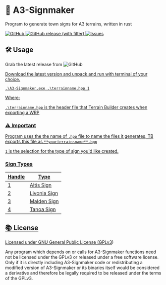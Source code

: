 # 🚧 A3-Signmaker
Program to generate town signs for A3 terrains, written in rust

<p align="left">
  <a href="https://www.gnu.org/licenses/gpl-3.0.en.html#license-text">
    <img alt="GitHub" src="https://img.shields.io/github/license/TheCodeNugget/A3-Signmaker?style=for-the-badge&logo=gitbook&logoColor=D9E0EE&labelColor=302D41&color=f38ba8">
  <a href="https://github.com/TheCodeNugget/Signmaker/releases/latest">
	  <img alt="GitHub release (with filter)" src="https://img.shields.io/github/v/release/TheCodeNugget/A3-Signmaker?style=for-the-badge&logo=github&color=F2CDCD&logoColor=D9E0EE&labelColor=302D41">
  <a href="https://github.com/TheCodeNugget/A3-Signmaker/issues">
	  <img alt="Issues" src="https://img.shields.io/github/issues/TheCodeNugget/A3-Signmaker?style=for-the-badge&logo=gitbook&logoColor=D9E0EE&labelColor=302D41&color=B5E8E0"></a>
</p>

## :hammer_and_wrench: Usage
Grab the latest release from 
<img alt="GitHub" src="https://img.shields.io/github/license/TheCodeNugget/A3-Signmaker?style=for-the-badge&logo=gitbook&logoColor=D9E0EE&labelColor=302D41&color=f38ba8">
  <a href="https://github.com/TheCodeNugget/Signmaker/releases/latest">
  
Download the latest version and unpack and run with terminal of your choice.

```console
.\A3-Signmaker.exe .\terrainname.hpp 1
```
Where:

`.\terrainname.hpp` is the header file that Terrain Builder creates when exporting a WRP

### :warning: Important
Program uses the the name of `.hpp` file to name the files it generates, TB exports this file as `**yourterrainsname**.hpp`

`1` is the selection for the type of sign you'd like created.

### Sign Types
Handle  | Type    
--------|--------------
1       | Altis Sign
2       | Livonia Sign
3       | Malden Sign
4       | Tanoa Sign

## :books: License
Licensed under GNU General Public License ([GPLv3](LICENSE.md))

Any program which depends on or calls for A3-Signmaker functions need not be licensed under the GPLv3 or released under a free software license. Only if it is directly including A3-Signmaker code or redistributing a modified version of A3-Signmaker or its binaries itself would be considered a derivative and therefore be legally required to be released under the terms of the GPLv3.
